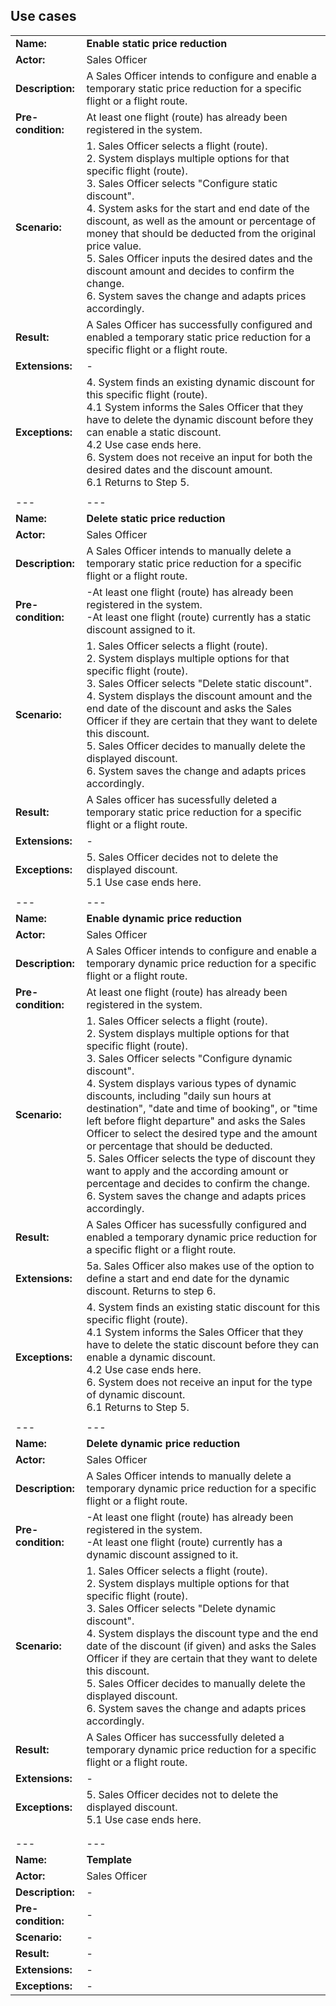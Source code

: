 ## Use cases


|   |   |
|---|---|
|**Name:**|**Enable static price reduction**|
|**Actor:**|Sales Officer|
|**Description:**|A Sales Officer intends to configure and enable a temporary static price reduction for a specific flight or a flight route.|
|**Pre-condition:**|At least one flight (route) has already been registered in the system.|
|**Scenario:**|1. Sales Officer selects a flight (route).<br> 2. System displays multiple options for that specific flight (route).<br> 3. Sales Officer selects "Configure static discount".<br> 4. System asks for the start and end date of the discount, as well as the amount or percentage of money that should be deducted from the original price value.<br> 5. Sales Officer inputs the desired dates and the discount amount and decides to confirm the change.<br> 6. System saves the change and adapts prices accordingly. |
|**Result:**|A Sales Officer has successfully configured and enabled a temporary static price reduction for a specific flight or a flight route.|
|**Extensions:**|-|
|**Exceptions:**|4. System finds an existing dynamic discount for this specific flight (route).<br> 4.1 System informs the Sales Officer that they have to delete the dynamic discount before they can enable a static discount.<br> 4.2 Use case ends here.<br> 6. System does not receive an input for both the desired dates and the discount amount.<br> 6.1 Returns to Step 5. |
|   |   |
|---|---|
|**Name:**|**Delete static price reduction**|
|**Actor:**|Sales Officer|
|**Description:**|A Sales Officer intends to manually delete a temporary static price reduction for a specific flight or a flight route.
|**Pre-condition:**|-At least one flight (route) has already been registered in the system.<br> -At least one flight (route) currently has a static discount assigned to it.|
|**Scenario:**|1. Sales Officer selects a flight (route).<br> 2. System displays multiple options for that specific flight (route).<br> 3. Sales Officer selects "Delete static discount".<br> 4. System displays the discount amount and the end date of the discount and asks the Sales Officer if they are certain that they want to delete this discount.<br> 5. Sales Officer decides to manually delete the displayed discount.<br> 6. System saves the change and adapts prices accordingly. |
|**Result:**|A Sales officer has sucessfully deleted a temporary static price reduction for a specific flight or a flight route.|
|**Extensions:**|-|
|**Exceptions:**|5. Sales Officer decides not to delete the displayed discount.<br> 5.1 Use case ends here. |
|   |   |
|---|---|
|**Name:**|**Enable dynamic price reduction**|
|**Actor:**|Sales Officer|
|**Description:**|A Sales Officer intends to configure and enable a temporary dynamic price reduction for a specific flight or a flight route.|
|**Pre-condition:**|At least one flight (route) has already been registered in the system.|
|**Scenario:**|1. Sales Officer selects a flight (route).<br> 2. System displays multiple options for that specific flight (route).<br> 3. Sales Officer selects "Configure dynamic discount".<br> 4. System displays various types of dynamic discounts, including "daily sun hours at destination", "date and time of booking", or "time left before flight departure" and asks the Sales Officer to select the desired type and the amount or percentage that should be deducted.<br> 5. Sales Officer selects the type of discount they want to apply and the according amount or percentage and decides to confirm the change.<br> 6. System saves the change and adapts prices accordingly. |
|**Result:**|A Sales Officer has sucessfully configured and enabled a temporary dynamic price reduction for a specific flight or a flight route.|
|**Extensions:**|5a. Sales Officer also makes use of the option to define a start and end date for the dynamic discount. Returns to step 6.|
|**Exceptions:**|4. System finds an existing static discount for this specific flight (route).<br> 4.1 System informs the Sales Officer that they have to delete the static discount before they can enable a dynamic discount.<br> 4.2 Use case ends here.<br> 6. System does not receive an input for the type of dynamic discount.<br> 6.1 Returns to Step 5. |
|   |   |
|---|---|
|**Name:**|**Delete dynamic price reduction**|
|**Actor:**|Sales Officer|
|**Description:**|A Sales Officer intends to manually delete a temporary dynamic price reduction for a specific flight or a flight route.|
|**Pre-condition:**|-At least one flight (route) has already been registered in the system.<br> -At least one flight (route) currently has a dynamic discount assigned to it.|
|**Scenario:**|1. Sales Officer selects a flight (route).<br> 2. System displays multiple options for that specific flight (route).<br> 3. Sales Officer selects "Delete dynamic discount".<br> 4. System displays the discount type and the end date of the discount (if given) and asks the Sales Officer if they are certain that they want to delete this discount.<br> 5. Sales Officer decides to manually delete the displayed discount.<br> 6. System saves the change and adapts prices accordingly.  |
|**Result:**|A Sales Officer has successfully deleted a temporary dynamic price reduction for a specific flight or a flight route.|
|**Extensions:**|-|
|**Exceptions:**|5. Sales Officer decides not to delete the displayed discount.<br> 5.1 Use case ends here. |
|   |   |
|   |   |
|---|---|
|**Name:**|**Template**|
|**Actor:**|Sales Officer|
|**Description:**|-|
|**Pre-condition:**|-|
|**Scenario:**|-|
|**Result:**|-|
|**Extensions:**|-|
|**Exceptions:**|-|
